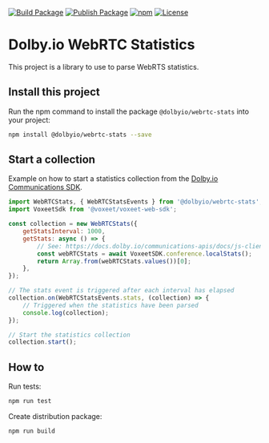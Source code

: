 [![Build Package](https://github.com/DolbyIO/web-webrtc-stats/actions/workflows/build-package.yml/badge.svg)](https://github.com/DolbyIO/web-webrtc-stats/actions/workflows/build-package.yml)
[![Publish Package](https://github.comDolbyIO/web-webrtc-stats/actions/workflows/publish-package.yml/badge.svg)](https://github.com/DolbyIO/web-webrtc-stats/actions/workflows/publish-package.yml)
[![npm](https://img.shields.io/npm/v/@dolbyio/web-webrtc-stats)](https://www.npmjs.com/package/@dolbyio/web-webrtc-stats)
[![License](https://img.shields.io/github/license/DolbyIO/web-webrtc-stats)](LICENSE)

# Dolby.io WebRTC Statistics

This project is a library to use to parse WebRTS statistics.

## Install this project

Run the npm command to install the package `@dolbyio/webrtc-stats` into your project:

```bash
npm install @dolbyio/webrtc-stats --save
```

## Start a collection

Example on how to start a statistics collection from the [Dolby.io Communications SDK](https://docs.dolby.io/communications-apis/docs).

```js
import WebRTCStats, { WebRTCStatsEvents } from '@dolbyio/webrtc-stats';
import VoxeetSdk from '@voxeet/voxeet-web-sdk';

const collection = new WebRTCStats({
    getStatsInterval: 1000,
    getStats: async () => {
        // See: https://docs.dolby.io/communications-apis/docs/js-client-sdk-conferenceservice#localstats
        const webRTCStats = await VoxeetSDK.conference.localStats();
        return Array.from(webRTCStats.values())[0];
    },
});

// The stats event is triggered after each interval has elapsed
collection.on(WebRTCStatsEvents.stats, (collection) => {
    // Triggered when the statistics have been parsed
    console.log(collection);
});

// Start the statistics collection
collection.start();
```

## How to

Run tests:

```bash
npm run test
```

Create distribution package:

```bash
npm run build
```
